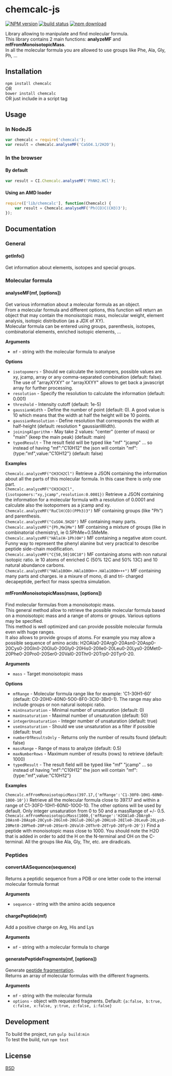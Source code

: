 # chemcalc-js

  [![NPM version][npm-image]][npm-url]
  [![build status][travis-image]][travis-url]
  [![npm download][download-image]][download-url]

Library allowing to manipulate and find molecular formula.  
This library contains 2 main functions: <b>analyzeMF</b> and <b>mfFromMonoisotopicMass</b>.  
In all the molecular formula you are allowed to use groups like Phe, Ala, Gly, Ph, ...

## Installation

`npm install chemcalc`  
OR  
`bower install chemcalc`  
OR just include in a script tag

## Usage

### In NodeJS
```js
var chemcalc = require('chemcalc');
var result = chemcalc.analyseMF('CaSO4.1/2H2O');
```
### In the browser

#### By default
```js
var result = CI.Chemcalc.analyseMF('PhNH2.HCl');
```
#### Using an AMD loader
```js
require(['lib/chemcalc'], function(Chemcalc) { 
	var result = Chemcalc.analyseMF('Ph(CO)C(CH3)3');
});
```

## Documentation

### General

#### getInfo()

Get information about elements, isotopes and special groups.  

### Molecular formula

#### analyseMF(mf, [options])

Get various information about a molecular formula as an object.  
From a molecular formula and different options, this function will return an object that may contain
the monoisotopic mass, molecular weight, element analysis, isotopic distribution (as a JDX of XY).  
Molecular formula can be entered using groups, parenthesis, isotopes, combinatorial elements, enriched isotopic elements, ...

__Arguments__

* `mf` - string with the molecular formula to analyse

__Options__

* `isotopomers` - Should we calculate the isotompers, possible values are xy, jcamp, array or any comma-separated combination (default: false). The use of "arrayXYXY" or "arrayXXYY" allows to get back a javascript array for further processing.
* `resolution` - Specify the resolution to calculate the information (default: 0.001)
* `threshold` - Intensity cutoff (default: 1e-5)
* `gaussianWidth` - Define the number of point (default: 0). A good value is 10 which means that the width at half the height will be 10 points.
* `gaussianResolution` - Define resolution that corresponds the width at half-height (default: resolution * gaussianWidth).
* `joiningAlgorithm` - May take 2 values: "center" (center of mass) or "main" (keep the main peak) (default: main)
* `typedResult` - The result field will be typed like "mf" "jcamp" ... so instead of having "mf":"C10H12" the json will contain "mf":{type:"mf",value:"C10H12"} (default: false)

__Examples__

`Chemcalc.analyzeMF("CH3CH2Cl")` Retrieve a JSON containing the information about all the parts of this molecular formula. In this case there is only one part.  
`Chemcalc.analyzeMF("CH3CH2Cl",{isotopomers:"xy,jcamp",resolution:0.0001})` Retrieve a JSON containing the information for a molecular formula with a resolution of 0.0001 and calculate also the isotopomers as a jcamp and xy.  
`Chemcalc.analyzeMF("RuClH(CO)(PPh3)3")` MF containing groups (like "Ph") and parenthesis.  
`Chemcalc.analyzeMF("CuSO4.5H2O")` MF containing many parts.  
`Chemcalc.analyzeMF("{Ph,Me}Me")` MF containing a mixture of groups (like in combinatorial chemistry), ie 0.5PhMe+0.5MeMe.  
`Chemcalc.analyzeMF("HAla(H-1Ph)OH")` MF containing a negative atom count. Funny way to represent the phenyl alanine but very practical to describe peptide side-chain modification.  
`Chemcalc.analyzeMF("C{50,50}10C10")` MF containing atoms with non natural isotopic ratio. ie 10 atoms of enriched C (50% 12C and 50% 13C) and 10 natural abundance carbons.  
`Chemcalc.analyzeMF("HAla10OH+.HAla10OH++.HAla10OH+++")` MF containing many parts and charges. ie a mixure of mono, di and tri- charged decapeptide, perfect for mass spectra simulation.  

#### mfFromMonoisotopicMass(mass, [options])

Find molecular formulas from a monoisotopic mass.  
This general method allow to retrieve the possible molecular formula based on a monoisotopic mass and a range of atoms or groups. Various options may be specified.  
This method is well optimized and can provide possible molecular formula even with huge ranges.  
It also allows to provide groups of atoms. For example you may allow a possible sequence of amino acids: H2OAla0-20Arg0-20Asn0-20Asp0-20Cys0-20Gln0-20Glu0-20Gly0-20His0-20Ile0-20Leu0-20Lys0-20Met0-20Phe0-20Pro0-20Ser0-20Val0-20Thr0-20Trp0-20Tyr0-20.

__Arguments__

* `mass` - Target monoisotopic mass

__Options__

* `mfRange` - Molecular formula range like for example: 'C1-30H1-60' (default: C0-20H0-40N0-5O0-8F0-3Cl0-3Br0-1). The range may also include groups or non natural isotopic ratio.
* `minUnsaturation` - Minimal number of unsaturation (default: 0)
* `maxUnsaturation` - Maximal number of unsaturation (default: 50)
* `integerUnsaturation` - Integer number of unsaturation (default: true)
* `useUnsaturation` - Should we use unsaturation as a filter if possible (default: true)
* `numberOfResultsOnly` - Returns only the number of results found (default: false)
* `massRange` - Range of mass to analyze (default: 0.5)
* `maxNumberRows` - Maximum number of results (rows) to retrieve (default: 1000)
* `typedResult` - The result field will be typed like "mf" "jcamp" ... so instead of having "mf":"C10H12" the json will contain "mf":{type:"mf",value:"C10H12"}

__Examples__

`Chemcalc.mfFromMonoisotopicMass(397.17,{'mfRange':'C1-30F0-10H1-60N0-10O0-10'})` Retrieve all the molecular formula close to 397.17 and within a range of C1-30F0-10H1-60N0-10O0-10. The other options will be used by default. Only integer unsaturation from 0 to 50 and a massRange of +/- 0.5.  
`Chemcalc.mfFromMonoisotopicMass(1000,{'mfRange':'H2OAla0-20Arg0-20Asn0-20Asp0-20Cys0-20Gln0-20Glu0-20Gly0-20His0-20Ile0-20Leu0-20Lys0-20Met0-20Phe0-20Pro0-20Ser0-20Val0-20Thr0-20Trp0-20Tyr0-20'})` Find a peptide with monoisotopic mass close to 1000. You should note the H2O that is added in order to add the H on the N-terminal and OH on the C-terminal. All the groups like Ala, Gly, Thr, etc. are diradicals.

### Peptides

#### convertAASequence(sequence)

Returns a peptidic sequence from a PDB or one letter code to the internal molecular formula format

__Arguments__

* `sequence` - string with the amino acids sequence

#### chargePeptide(mf)

Add a positive charge on Arg, His and Lys

__Arguments__

* `mf` - string with a molecular formula to charge

#### generatePeptideFragments(mf, [options])

Generate [peptide fragmentation](http://en.wikipedia.org/wiki/Peptide_sequence_tag).  
Returns an array of molecular formulas with the different fragments. 

__Arguments__

* `mf` - string with the molecular formula
* `options` - object with requested fragments. Default: `{a:false, b:true, c:false, x:false, y:true, z:false, i:false}`

## Development

To build the project, run `gulp build:min`  
To test the build, run `npm test`

## License

  [BSD](./LICENSE)

[npm-image]: https://img.shields.io/npm/v/chemcalc.svg?style=flat-square
[npm-url]: https://npmjs.org/package/chemcalc
[travis-image]: https://img.shields.io/travis/cheminfo/chemcalc-js/master.svg?style=flat-square
[travis-url]: https://travis-ci.org/cheminfo/chemcalc-js
[download-image]: https://img.shields.io/npm/dm/chemcalc.svg?style=flat-square
[download-url]: https://npmjs.org/package/chemcalc
